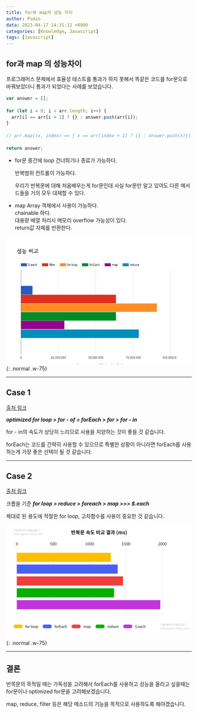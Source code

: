 ```yaml
---
title: for와 map의 성능 차이
author: Psmin
data: 2023-04-17 14:31:12 +0900
categories: [Knowledge, Javascript]
tags: [Javascript]
---
```


## for과 map 의 성능차이

프로그래머스 문제에서 효율성 테스트를 통과가 하지 못해서 똑같은 코드를 for문으로 바꿔보았더니 통과가 되었다는 사례를 보았습니다.

```js
var answer = [];

for (let i = 0; i < arr.length; i++) {
  arr[i] == arr[i + 1] ? {} : answer.push(arr[i]);
}

// arr.map((x, index) => { x == arr[index + 1] ? {} : answer.push(x)})

return answer;
```

- for문
  중간에 loop 건너뛰기나 종료가 가능하다.

  반복범위 컨트롤이 가능하다.

  우리가 반복문에 대해 처음배우는게 for문인데 사실 for문만 알고 있어도 다른 메서드들을 거의 모두 대체할 수 있다.

- map
  Array 객체에서 사용이 가능하다.  
  chainable 하다.  
  대용량 배열 처리시 메모리 overflow 가능성이 있다.  
  return값 자체를 반환한다.

![Loop-Performance](/assets/img/loop-performance.png){: .normal .w-75}

---

## Case 1

[출처 링크](https://velog.io/@cada/%EC%9E%90%EB%B0%94%EC%8A%A4%ED%81%AC%EB%A6%BD%ED%8A%B8-for-loop-%EC%86%8D%EB%8F%84-%EB%B9%84%EA%B5%90)

**_optimized for loop > for - of = forEach > for > for - in_**

for - in의 속도가 상당히 느리므로 사용을 지양하는 것이 좋을 것 같습니다.

forEach는 코드를 간략히 사용할 수 있으므로 특별한 상황이 아니라면 forEach를 사용하는게 가장 좋은 선택이 될 것 같습니다.

---

## Case 2

[출처 링크](https://gurtn.tistory.com/121)

크롬을 기준 **_for loop > reduce > foreach > map >>> $.each_**

제대로 된 용도에 적절한 for loop, 고차함수를 사용이 중요한 것 같습니다.

![Loop-Performance-02](/assets/img/loop-performance-02.png){: .normal .w-75}

---

## 결론

반목문의 목적일 때는 가독성을 고려해서 forEach를 사용하고 성능을 올리고 싶을때는 for문이나 optimized for문을 고려해보겠습니다.

map, reduce, filter 등은 해당 메소드의 기능을 목적으로 사용하도록 해야겠습니다.
